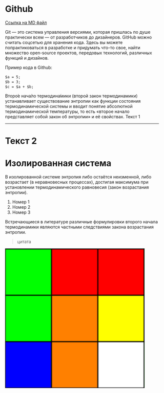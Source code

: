 # Github

[Ссылка на MD файл](https://github.com/alice768/Company/commit/86f0b9c6d7c2e4cb03d3726be7b93bb568ad7184 "Подсказка")
  
  Git — это система управления версиями, которая пришлась по душе практически всем — от разработчиков до дизайнеров. GitHub можно считать соцсетью для хранения кода. Здесь вы можете попрактиковаться в разработке и придумать что-то свое, найти множество open-source проектов, передовых технологий, различных функций и дизайнов.
    
    
  Пример кода в Github:

```
$a = 5; 
$b = 3; 
$c = $a + $b; 
``` 


Второ́е нача́ло термодина́мики (второй закон термодинамики) устанавливает существование энтропии как функции состояния термодинамической системы и вводит понятие абсолютной термодинамической температуры, то есть «второе начало представляет собой закон об энтропии» и её свойствах. 
Текст 1 
********* 
Текст 2 
====

# Изолированная система
В изолированной системе энтропия либо остаётся неизменной, либо возрастает (в неравновесных процессах), достигая максимума при установлении термодинамического равновесия (закон возрастания энтропии). 
1. Номер 1 
2. Номер 2 
3. Номер 3


Встречающиеся в литературе различные формулировки второго начала термодинамики являются частными следствиями закона возрастания энтропии.
>цитата

![alt text](1.png "Кубик Рубика")

